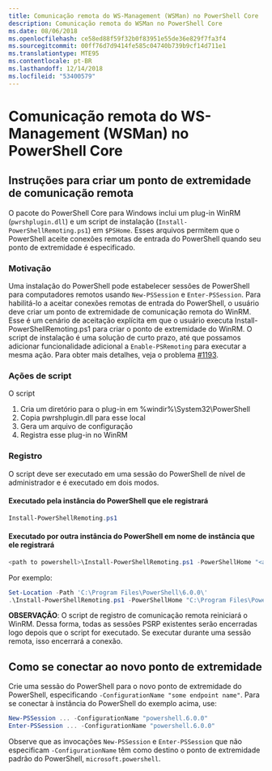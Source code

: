 ```yaml
---
title: Comunicação remota do WS-Management (WSMan) no PowerShell Core
description: Comunicação remota do WSMan no PowerShell Core
ms.date: 08/06/2018
ms.openlocfilehash: ce58ed88f59f32b0f83951e55de36e829f7fa3f4
ms.sourcegitcommit: 00ff76d7d9414fe585c04740b739b9cf14d711e1
ms.translationtype: MTE95
ms.contentlocale: pt-BR
ms.lasthandoff: 12/14/2018
ms.locfileid: "53400579"
---
```

# <a name="ws-management-wsman-remoting-in-powershell-core"></a>Comunicação remota do WS-Management (WSMan) no PowerShell Core

## <a name="instructions-to-create-a-remoting-endpoint"></a>Instruções para criar um ponto de extremidade de comunicação remota

O pacote do PowerShell Core para Windows inclui um plug-in WinRM (`pwrshplugin.dll`) e um script de instalação (`Install-PowerShellRemoting.ps1`) em `$PSHome`.
Esses arquivos permitem que o PowerShell aceite conexões remotas de entrada do PowerShell quando seu ponto de extremidade é especificado.

### <a name="motivation"></a>Motivação

Uma instalação do PowerShell pode estabelecer sessões de PowerShell para computadores remotos usando `New-PSSession` e `Enter-PSSession`.
Para habilitá-lo a aceitar conexões remotas de entrada do PowerShell, o usuário deve criar um ponto de extremidade de comunicação remota do WinRM.
Esse é um cenário de aceitação explícita em que o usuário executa Install-PowerShellRemoting.ps1 para criar o ponto de extremidade do WinRM.
O script de instalação é uma solução de curto prazo, até que possamos adicionar funcionalidade adicional a `Enable-PSRemoting` para executar a mesma ação.
Para obter mais detalhes, veja o problema [#1193](https://github.com/PowerShell/PowerShell/issues/1193).

### <a name="script-actions"></a>Ações de script

O script

1. Cria um diretório para o plug-in em %windir%\System32\PowerShell
1. Copia pwrshplugin.dll para esse local
1. Gera um arquivo de configuração
1. Registra esse plug-in no WinRM

### <a name="registration"></a>Registro

O script deve ser executado em uma sessão do PowerShell de nível de administrador e é executado em dois modos.

#### <a name="executed-by-the-instance-of-powershell-that-it-will-register"></a>Executado pela instância do PowerShell que ele registrará

```powershell
Install-PowerShellRemoting.ps1
```

#### <a name="executed-by-another-instance-of-powershell-on-behalf-of-the-instance-that-it-will-register"></a>Executado por outra instância do PowerShell em nome de instância que ele registrará

```powershell
<path to powershell>\Install-PowerShellRemoting.ps1 -PowerShellHome "<absolute path to the instance's $PSHOME>"
```

Por exemplo:

```powershell
Set-Location -Path 'C:\Program Files\PowerShell\6.0.0\'
.\Install-PowerShellRemoting.ps1 -PowerShellHome "C:\Program Files\PowerShell\6.0.0\"
```

**OBSERVAÇÃO**: O script de registro de comunicação remota reiniciará o WinRM. Dessa forma, todas as sessões PSRP existentes serão encerradas logo depois que o script for executado. Se executar durante uma sessão remota, isso encerrará a conexão.

## <a name="how-to-connect-to-the-new-endpoint"></a>Como se conectar ao novo ponto de extremidade

Crie uma sessão do PowerShell para o novo ponto de extremidade do PowerShell, especificando `-ConfigurationName "some endpoint name"`. Para se conectar à instância do PowerShell do exemplo acima, use:

```powershell
New-PSSession ... -ConfigurationName "powershell.6.0.0"
Enter-PSSession ... -ConfigurationName "powershell.6.0.0"
```

Observe que as invocações `New-PSSession` e `Enter-PSSession` que não especificam `-ConfigurationName` têm como destino o ponto de extremidade padrão do PowerShell, `microsoft.powershell`.